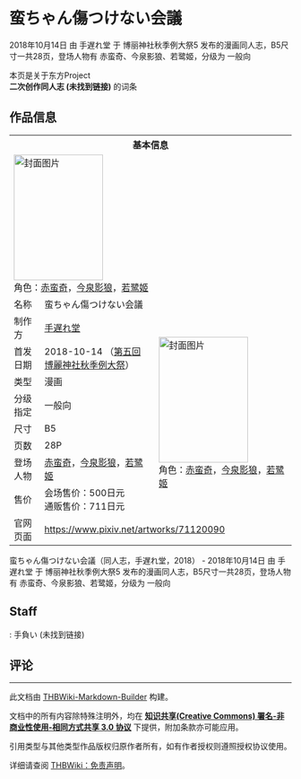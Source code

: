# 蛮ちゃん傷つけない会議

<!-- source html: G:\repos\THBWiki-Markdown-Builder\THBWikiMarkdown\Temp\main\7\7f\ns0%3A%E8%9B%AE%E3%81%A1%E3%82%83%E3%82%93%E5%82%B7%E3%81%A4%E3%81%91%E3%81%AA%E3%81%84%E4%BC%9A%E8%AD%B0.html -->

2018年10月14日 由 手遅れ堂 于 博丽神社秋季例大祭5 发布的漫画同人志，B5尺寸一共28页，登场人物有 赤蛮奇、今泉影狼、若鹭姬，分级为 一般向

本页是关于东方Project  
 **二次创作同人志 (未找到链接)** 的词条

## 作品信息

<table><tbody><tr><th colspan="3">基本信息</th></tr><tr><td class="cover-artwork-mobile" colspan="2"><a href="./文件-蛮ちゃん傷つけない会議封面.jpg.md" class="image" title="封面图片"><img alt="封面图片" src="https://upload.thwiki.cc/thumb/b/b6/%E8%9B%AE%E3%81%A1%E3%82%83%E3%82%93%E5%82%B7%E3%81%A4%E3%81%91%E3%81%AA%E3%81%84%E4%BC%9A%E8%AD%B0%E5%B0%81%E9%9D%A2.jpg/159px-%E8%9B%AE%E3%81%A1%E3%82%83%E3%82%93%E5%82%B7%E3%81%A4%E3%81%91%E3%81%AA%E3%81%84%E4%BC%9A%E8%AD%B0%E5%B0%81%E9%9D%A2.jpg" decoding="async" loading="lazy" width="159" height="224" srcset="https://upload.thwiki.cc/thumb/b/b6/%E8%9B%AE%E3%81%A1%E3%82%83%E3%82%93%E5%82%B7%E3%81%A4%E3%81%91%E3%81%AA%E3%81%84%E4%BC%9A%E8%AD%B0%E5%B0%81%E9%9D%A2.jpg/238px-%E8%9B%AE%E3%81%A1%E3%82%83%E3%82%93%E5%82%B7%E3%81%A4%E3%81%91%E3%81%AA%E3%81%84%E4%BC%9A%E8%AD%B0%E5%B0%81%E9%9D%A2.jpg 1.5x, https://upload.thwiki.cc/thumb/b/b6/%E8%9B%AE%E3%81%A1%E3%82%83%E3%82%93%E5%82%B7%E3%81%A4%E3%81%91%E3%81%AA%E3%81%84%E4%BC%9A%E8%AD%B0%E5%B0%81%E9%9D%A2.jpg/317px-%E8%9B%AE%E3%81%A1%E3%82%83%E3%82%93%E5%82%B7%E3%81%A4%E3%81%91%E3%81%AA%E3%81%84%E4%BC%9A%E8%AD%B0%E5%B0%81%E9%9D%A2.jpg 2x" data-file-width="2150" data-file-height="3035"></a><div class="cover-char">角色：<a href="./赤蛮奇.md" title="赤蛮奇">赤蛮奇</a>，<a href="./今泉影狼.md" title="今泉影狼">今泉影狼</a>，<a href="./若鹭姬.md" title="若鹭姬">若鹭姬</a></div></td>
</tr><tr><td class="label">名称</td><td colspan="2"> 蛮ちゃん傷つけない会議 </td></tr><tr><td class="label">制作方</td><td><a href="./手遅れ堂.md" title="手遅れ堂">手遅れ堂</a></td><td class="cover-artwork" rowspan="8" style="min-width:224px;"><a href="./文件-蛮ちゃん傷つけない会議封面.jpg.md" class="image" title="封面图片"><img alt="封面图片" src="https://upload.thwiki.cc/thumb/b/b6/%E8%9B%AE%E3%81%A1%E3%82%83%E3%82%93%E5%82%B7%E3%81%A4%E3%81%91%E3%81%AA%E3%81%84%E4%BC%9A%E8%AD%B0%E5%B0%81%E9%9D%A2.jpg/159px-%E8%9B%AE%E3%81%A1%E3%82%83%E3%82%93%E5%82%B7%E3%81%A4%E3%81%91%E3%81%AA%E3%81%84%E4%BC%9A%E8%AD%B0%E5%B0%81%E9%9D%A2.jpg" decoding="async" loading="lazy" width="159" height="224" srcset="https://upload.thwiki.cc/thumb/b/b6/%E8%9B%AE%E3%81%A1%E3%82%83%E3%82%93%E5%82%B7%E3%81%A4%E3%81%91%E3%81%AA%E3%81%84%E4%BC%9A%E8%AD%B0%E5%B0%81%E9%9D%A2.jpg/238px-%E8%9B%AE%E3%81%A1%E3%82%83%E3%82%93%E5%82%B7%E3%81%A4%E3%81%91%E3%81%AA%E3%81%84%E4%BC%9A%E8%AD%B0%E5%B0%81%E9%9D%A2.jpg 1.5x, https://upload.thwiki.cc/thumb/b/b6/%E8%9B%AE%E3%81%A1%E3%82%83%E3%82%93%E5%82%B7%E3%81%A4%E3%81%91%E3%81%AA%E3%81%84%E4%BC%9A%E8%AD%B0%E5%B0%81%E9%9D%A2.jpg/317px-%E8%9B%AE%E3%81%A1%E3%82%83%E3%82%93%E5%82%B7%E3%81%A4%E3%81%91%E3%81%AA%E3%81%84%E4%BC%9A%E8%AD%B0%E5%B0%81%E9%9D%A2.jpg 2x" data-file-width="2150" data-file-height="3035"></a><div class="cover-char">角色：<a href="./赤蛮奇.md" title="赤蛮奇">赤蛮奇</a>，<a href="./今泉影狼.md" title="今泉影狼">今泉影狼</a>，<a href="./若鹭姬.md" title="若鹭姬">若鹭姬</a></div></td>
</tr><tr><td class="label">首发日期</td><td>2018-10-14&#160;（<a href="/展会作品列表?e=%E5%8D%9A%E4%B8%BD%E7%A5%9E%E7%A4%BE%E7%A7%8B%E5%AD%A3%E4%BE%8B%E5%A4%A7%E7%A5%AD%235">第五回 博麗神社秋季例大祭</a>）</td></tr><tr><td class="label">类型</td><td>漫画</td></tr><tr><td class="label">分级指定</td><td>一般向</td></tr><tr><td class="label">尺寸</td><td>B5</td></tr><tr><td class="label">页数</td><td>28P</td></tr><tr><td class="label">登场人物</td><td><a href="./赤蛮奇.md" title="赤蛮奇">赤蛮奇</a>，<a href="./今泉影狼.md" title="今泉影狼">今泉影狼</a>，<a href="./若鹭姬.md" title="若鹭姬">若鹭姬</a></td></tr><tr><td class="label">售价</td><td>会场售价：500日元<br>通贩售价：711日元</td></tr>
<tr><td class="label">官网页面</td><td colspan="2"><a rel="nofollow" class="external free" href="https://www.pixiv.net/artworks/71120090">https://www.pixiv.net/artworks/71120090</a></td></tr></tbody></table>

蛮ちゃん傷つけない会議（同人志，手遅れ堂，2018） - 2018年10月14日 由 手遅れ堂 于 博丽神社秋季例大祭5 发布的漫画同人志，B5尺寸一共28页，登场人物有 赤蛮奇、今泉影狼、若鹭姬，分级为 一般向

## Staff
: 手負い (未找到链接)


## 评论




---

此文档由 [THBWiki-Markdown-Builder](https://github.com/Delsin-Yu/THBWiki-Markdown-Builder) 构建。

文档中的所有内容除特殊注明外，均在 [**知识共享(Creative Commons) 署名-非商业性使用-相同方式共享 3.0 协议**](https://creativecommons.org/licenses/by-sa/3.0/deed.zh-hans) 下提供，附加条款亦可能应用。

引用类型与其他类型作品版权归原作者所有，如有作者授权则遵照授权协议使用。

详细请查阅 [THBWiki：免责声明](https://thbwiki.cc/THBWiki:%E5%85%8D%E8%B4%A3%E5%A3%B0%E6%98%8E)。

